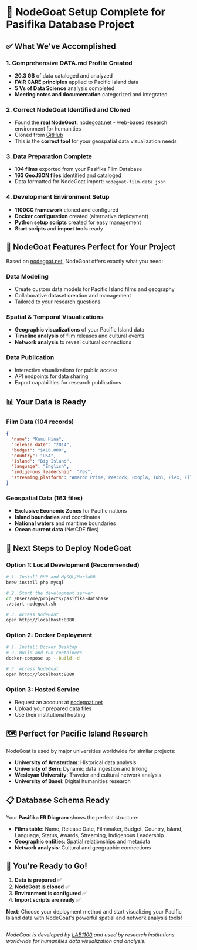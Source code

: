 # 🐐 NodeGoat Setup Complete for Pasifika Database Project

## ✅ What We've Accomplished

### 1. **Comprehensive DATA.md Profile Created**
- **20.3 GB** of data cataloged and analyzed
- **FAIR CARE principles** applied to Pacific Island data
- **5 Vs of Data Science** analysis completed
- **Meeting notes and documentation** categorized and integrated

### 2. **Correct NodeGoat Identified and Cloned**
- Found the **real NodeGoat**: [nodegoat.net](https://nodegoat.net) - web-based research environment for humanities
- Cloned from [GitHub](https://github.com/nodegoat/nodegoat)
- This is the **correct tool** for your geospatial data visualization needs

### 3. **Data Preparation Complete**
- **104 films** exported from your Pasifika Film Database
- **163 GeoJSON files** identified and cataloged
- Data formatted for NodeGoat import: `nodegoat-film-data.json`

### 4. **Development Environment Setup**
- **1100CC framework** cloned and configured
- **Docker configuration** created (alternative deployment)
- **Python setup scripts** created for easy management
- **Start scripts** and **import tools** ready

## 🎯 NodeGoat Features Perfect for Your Project

Based on [nodegoat.net](https://nodegoat.net), NodeGoat offers exactly what you need:

### **Data Modeling**
- Create custom data models for Pacific Island films and geography
- Collaborative dataset creation and management
- Tailored to your research questions

### **Spatial & Temporal Visualizations**
- **Geographic visualizations** of your Pacific Island data
- **Timeline analysis** of film releases and cultural events
- **Network analysis** to reveal cultural connections

### **Data Publication**
- Interactive visualizations for public access
- API endpoints for data sharing
- Export capabilities for research publications

## 📊 Your Data is Ready

### **Film Data (104 records)**
```json
{
  "name": "Kumu Hina",
  "release_date": "2014",
  "budget": "$410,000",
  "country": "USA",
  "island": "Big Island",
  "language": "English",
  "indigenous_leadership": "Yes",
  "streaming_platform": "Amazon Prime, Peacock, Hoopla, Tubi, Plex, Filmzie"
}
```

### **Geospatial Data (163 files)**
- **Exclusive Economic Zones** for Pacific nations
- **Island boundaries** and coordinates
- **National waters** and maritime boundaries
- **Ocean current data** (NetCDF files)

## 🚀 Next Steps to Deploy NodeGoat

### **Option 1: Local Development (Recommended)**
```bash
# 1. Install PHP and MySQL/MariaDB
brew install php mysql

# 2. Start the development server
cd /Users/me/projects/pasifika-database
./start-nodegoat.sh

# 3. Access NodeGoat
open http://localhost:8080
```

### **Option 2: Docker Deployment**
```bash
# 1. Install Docker Desktop
# 2. Build and run containers
docker-compose up --build -d

# 3. Access NodeGoat
open http://localhost:8080
```

### **Option 3: Hosted Service**
- Request an account at [nodegoat.net](https://nodegoat.net)
- Upload your prepared data files
- Use their institutional hosting

## 🗺️ Perfect for Pacific Island Research

NodeGoat is used by major universities worldwide for similar projects:

- **University of Amsterdam**: Historical data analysis
- **University of Bern**: Dynamic data ingestion and linking
- **Wesleyan University**: Traveler and cultural network analysis
- **University of Basel**: Digital humanities research

## 📋 Database Schema Ready

Your **Pasifika ER Diagram** shows the perfect structure:
- **Films table**: Name, Release Date, Filmmaker, Budget, Country, Island, Language, Status, Awards, Streaming, Indigenous Leadership
- **Geographic entities**: Spatial relationships and metadata
- **Network analysis**: Cultural and geographic connections

## 🎉 You're Ready to Go!

1. **Data is prepared** ✅
2. **NodeGoat is cloned** ✅  
3. **Environment is configured** ✅
4. **Import scripts are ready** ✅

**Next**: Choose your deployment method and start visualizing your Pacific Island data with NodeGoat's powerful spatial and network analysis tools!

---

*NodeGoat is developed by [LAB1100](https://lab1100.com) and used by research institutions worldwide for humanities data visualization and analysis.*

